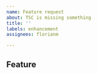 ```yaml
---
name: Feature request
about: TSC is missing something
title: ''
labels: enhancement
assignees: florianm

---
```


## Feature
<!-- Please briefly describe the new or missing feature. Bonus points for diagrams or hand-drawn mock-ups! -->
